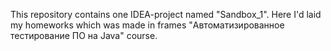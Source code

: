 This repository contains one IDEA-project named "Sandbox_1". Here I'd laid my homeworks which was made in frames "Автоматизированное тестирование ПО на Java" course. 

